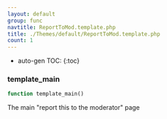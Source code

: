 ```yaml
---
layout: default
group: func
navtitle: ReportToMod.template.php
title: ./Themes/default/ReportToMod.template.php
count: 1
---
```

* auto-gen TOC:
{:toc}
### template_main

```php
function template_main()
```
The main "report this to the moderator" page



